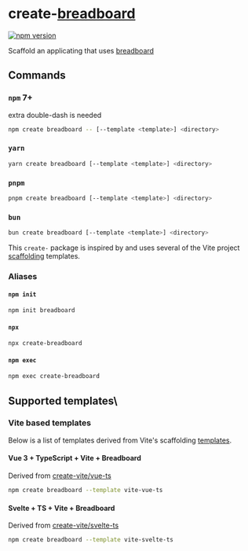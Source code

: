 # create-[breadboard](https://github.com/breadboard-ai/breadboard)

[![npm version](https://badge.fury.io/js/create-breadboard.svg)](https://badge.fury.io/js/create-breadboard)

Scaffold an applicating that uses [breadboard](https://github.com/breadboard-ai/breadboard)

## Commands

### `npm` 7+

extra double-dash is needed

```bash
npm create breadboard -- [--template <template>] <directory>
```

### `yarn`

```bash
yarn create breadboard [--template <template>] <directory>
```

### `pnpm`

```bash
pnpm create breadboard [--template <template>] <directory>
```

### `bun`

```bash
bun create breadboard [--template <template>] <directory>
```

This `create-` package is inspired by and uses several of the Vite project [scaffolding](https://vitejs.dev/guide/#scaffolding-your-first-vite-project) templates.

### Aliases

#### `npm init`

```bash
npm init breadboard
```

#### `npx`

```bash
npx create-breadboard
```

#### `npm exec`

```bash
npm exec create-breadboard
```

## Supported templates\

### Vite based templates

Below is a list of templates derived from Vite's scaffolding [templates](https://vitejs.dev/guide/#scaffolding-your-first-vite-project).

#### Vue 3 + TypeScript + Vite + Breadboard

Derived from [create-vite/vue-ts](https://github.com/vitejs/vite/tree/main/packages/create-vite/template-vue-ts)

```bash
npm create breadboard --template vite-vue-ts
```

#### Svelte + TS + Vite + Breadboard

Derived from [create-vite/svelte-ts](https://github.com/vitejs/vite/tree/main/packages/create-vite/template-svelte-ts)

```bash
npm create breadboard --template vite-svelte-ts
```
